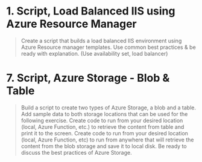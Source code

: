 # 1. Script, Load Balanced IIS using Azure Resource Manager

> Create a script that builds a load balanced IIS environment using Azure Resource manager
templates. Use common best practices & be ready with explanation. (Use availability set, load
balancer)



# 7. Script, Azure Storage - Blob & Table

> Build a script to create two types of Azure Storage, a blob and a table. Add sample data to both
storage locations that can be used for the following exercise. Create code to run from your
desired location (local, Azure Function, etc.) to retrieve the content from table and print it to the
screen. Create code to run from your desired location (local, Azure Function, etc) to run from
anywhere that will retrieve the content from the blob storage and save it to local disk. Be ready
to discuss the best practices of Azure Storage. 
